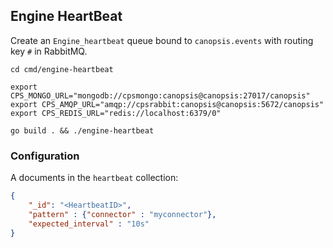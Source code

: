 ## Engine HeartBeat

Create an `Engine_heartbeat` queue bound to `canopsis.events` with routing key `#` in RabbitMQ.

```
cd cmd/engine-heartbeat

export CPS_MONGO_URL="mongodb://cpsmongo:canopsis@canopsis:27017/canopsis"
export CPS_AMQP_URL="amqp://cpsrabbit:canopsis@canopsis:5672/canopsis"
export CPS_REDIS_URL="redis://localhost:6379/0"

go build . && ./engine-heartbeat
```

### Configuration

A documents in the `heartbeat` collection:

```json
{
    "_id": "<HeartbeatID>",
    "pattern" : {"connector" : "myconnector"},
    "expected_interval" : "10s"
}
```
